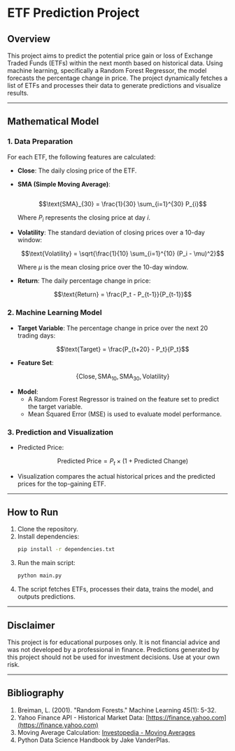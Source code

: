 # ETF Prediction Project

## Overview
This project aims to predict the potential price gain or loss of Exchange Traded Funds (ETFs) within the next month based on historical data. Using machine learning, specifically a Random Forest Regressor, the model forecasts the percentage change in price. The project dynamically fetches a list of ETFs and processes their data to generate predictions and visualize results.

---

## Mathematical Model

### 1. **Data Preparation**

For each ETF, the following features are calculated:

- **Close**: The daily closing price of the ETF.
- **SMA (Simple Moving Average)**:
  ```math\text{SMA}_{10} = \frac{1}{10} \sum_{i=1}^{10} P_{i}
  ```
  ```math
  \text{SMA}_{30} = \frac{1}{30} \sum_{i=1}^{30} P_{i}
  ```
  Where $P_{i}$ represents the closing price at day $i$.

- **Volatility**: The standard deviation of closing prices over a 10-day window:
  ```math
  \text{Volatility} = \sqrt{\frac{1}{10} \sum_{i=1}^{10} (P_i - \mu)^2}
  ```
  Where $\mu$ is the mean closing price over the 10-day window.

- **Return**: The daily percentage change in price:
  ```math
  \text{Return} = \frac{P_t - P_{t-1}}{P_{t-1}}
  ```


### 2. **Machine Learning Model**
- **Target Variable**:
  The percentage change in price over the next 20 trading days:
  ```math
  \text{Target} = \frac{P_{t+20} - P_t}{P_t}
  ```
- **Feature Set**:
  ```math
   \{\text{Close}, \text{SMA}_{10}, \text{SMA}_{30}, \text{Volatility}\}
   ```
- **Model**:
  - A Random Forest Regressor is trained on the feature set to predict the target variable.
  - Mean Squared Error (MSE) is used to evaluate model performance.

### 3. **Prediction and Visualization**
- Predicted Price:
  ```math
  \text{Predicted Price} = P_t \times (1 + \text{Predicted Change})
  ```
- Visualization compares the actual historical prices and the predicted prices for the top-gaining ETF.

---

## How to Run
1. Clone the repository.
2. Install dependencies:
   ```bash
   pip install -r dependencies.txt
   ```
3. Run the main script:
   ```bash
   python main.py
   ```
4. The script fetches ETFs, processes their data, trains the model, and outputs predictions.

---

## Disclaimer
This project is for educational purposes only. It is not financial advice and was not developed by a professional in finance. Predictions generated by this project should not be used for investment decisions. Use at your own risk.

---

## Bibliography
1. Breiman, L. (2001). "Random Forests." Machine Learning 45(1): 5-32.
2. Yahoo Finance API - Historical Market Data: [https://finance.yahoo.com](https://finance.yahoo.com)
3. Moving Average Calculation: [Investopedia - Moving Averages](https://www.investopedia.com/terms/m/movingaverage.asp)
4. Python Data Science Handbook by Jake VanderPlas.

